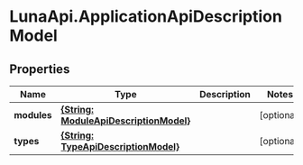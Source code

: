 # LunaApi.ApplicationApiDescriptionModel

## Properties

Name | Type | Description | Notes
------------ | ------------- | ------------- | -------------
**modules** | [**{String: ModuleApiDescriptionModel}**](ModuleApiDescriptionModel.md) |  | [optional] 
**types** | [**{String: TypeApiDescriptionModel}**](TypeApiDescriptionModel.md) |  | [optional] 


